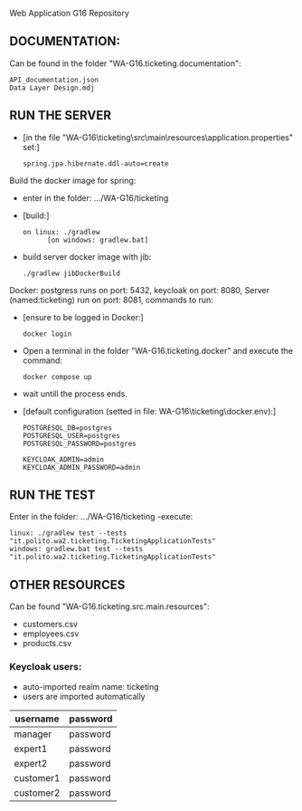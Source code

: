 Web Application G16 Repository

## DOCUMENTATION:
Can be found in the folder "WA-G16.ticketing.documentation":
   
    API_documentation.json
    Data Layer Design.mdj

## RUN THE SERVER
- [in the file "WA-G16\ticketing\src\main\resources\application.properties" set:]

      spring.jpa.hibernate.ddl-auto=create

Build the docker image for spring:
- enter in the folder: .../WA-G16/ticketing
- [build:]

      on linux: ./gradlew
            [on windows: gradlew.bat]
- build server docker image with jib:

      ./gradlew jibDockerBuild
    

Docker: postgress runs on port: 5432, keycloak on port: 8080, Server (named:ticketing) run on port: 8081, commands to run:
- [ensure to be logged in Docker:]

      docker login

- Open a terminal in the folder "WA-G16.ticketing.docker" and execute the command:

      docker compose up
      
- wait untill the process ends.
- [default configuration (setted in file: WA-G16\ticketing\docker\.env):]

      POSTGRESQL_DB=postgres
      POSTGRESQL_USER=postgres
      POSTGRESQL_PASSWORD=postgres

      KEYCLOAK_ADMIN=admin
      KEYCLOAK_ADMIN_PASSWORD=admin

## RUN THE TEST
Enter in the folder: .../WA-G16/ticketing
-execute: 
        
    linux: ./gradlew test --tests "it.polito.wa2.ticketing.TicketingApplicationTests"
    windows: gradlew.bat test --tests "it.polito.wa2.ticketing.TicketingApplicationTests"
    
## OTHER RESOURCES
Can be found "WA-G16.ticketing.src.main.resources":
        
- customers.csv
- employees.csv
- products.csv

### Keycloak users:
- auto-imported realm name: ticketing
- users are imported automatically

| username  | password |
|-----------|----------|
| manager   | password |
| expert1   | password |
| expert2   | password |
| customer1 | password |
| customer2 | password |
